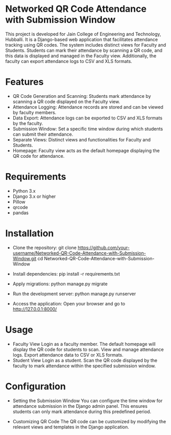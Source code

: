 # Networked QR Code Attendance with Submission Window
This project is developed for Jain College of Engineering and Technology, Hubballi. It is a Django-based web application that facilitates attendance tracking using QR codes. The system includes distinct views for Faculty and Students. Students can mark their attendance by scanning a QR code, and this data is displayed and managed in the Faculty view. Additionally, the faculty can export attendance logs to CSV and XLS formats.

# Features
- QR Code Generation and Scanning: Students mark attendance by scanning a QR code displayed on the Faculty view.
- Attendance Logging: Attendance records are stored and can be viewed by faculty members.
- Data Export: Attendance logs can be exported to CSV and XLS formats by the faculty.
- Submission Window: Set a specific time window during which students can submit their attendance.
- Separate Views: Distinct views and functionalities for Faculty and Students.
- Homepage: Faculty view acts as the default homepage displaying the QR code for attendance.

# Requirements
- Python 3.x
- Django 3.x or higher
- Pillow
- qrcode
- pandas

# Installation
- Clone the repository:
git clone https://github.com/your-username/Networked-QR-Code-Attendance-with-Submission-Window.git
cd Networked-QR-Code-Attendance-with-Submission-Window

- Install dependencies:
pip install -r requirements.txt

- Apply migrations:
python manage.py migrate

- Run the development server:
python manage.py runserver

- Access the application:
Open your browser and go to http://127.0.0.1:8000/

# Usage
- Faculty View
Login as a faculty member.
The default homepage will display the QR code for students to scan.
View and manage attendance logs.
Export attendance data to CSV or XLS formats.
- Student View
Login as a student.
Scan the QR code displayed by the faculty to mark attendance within the specified submission window.

# Configuration
- Setting the Submission Window
You can configure the time window for attendance submission in the Django admin panel. This ensures students can only mark attendance during this predefined period.

- Customizing QR Code
The QR code can be customized by modifying the relevant views and templates in the Django application.
